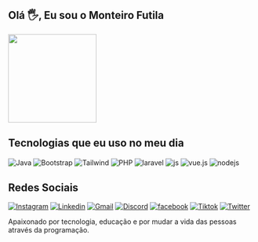 ## Olá 🖐️, Eu sou o Monteiro Futila 

<div style="display: inline_block">
  <img height="180px" src="https://github-readme-stats.vercel.app/api?username=monteirofutila&show_icons=true&theme=dracula&count_private=true" />
</div>

## Tecnologias que eu uso no meu dia

<div style="display: inline_block">
  <img align="center" alt="Java" src="https://img.shields.io/badge/Java-ED8B00?style=for-the-badge&logo=java&logoColor=white" />
  <img align="center" alt="Bootstrap" src="https://img.shields.io/badge/Bootstrap-563D7C?style=for-the-badge&logo=bootstrap&logoColor=white" />
  <img align="center" alt="Tailwind" src="https://img.shields.io/badge/Tailwind_CSS-38B2AC?style=for-the-badge&logo=tailwind-css&logoColor=white" />
  <img align="center" alt="PHP" src="https://img.shields.io/badge/PHP-777BB4?style=for-the-badge&logo=php&logoColor=white" />
  <img align="center" alt="laravel" src="https://img.shields.io/badge/Laravel-FF2D20?style=for-the-badge&logo=laravel&logoColor=white" />
  <img align="center" alt="js" src="https://img.shields.io/badge/JavaScript-F7DF1E?style=for-the-badge&logo=javascript&logoColor=black" />
  <img align="center" alt="vue.js" src="https://img.shields.io/badge/Vue.js-35495E?style=for-the-badge&logo=vue.js&logoColor=4FC08D" />
  <img align="center" alt="nodejs" src="https://img.shields.io/badge/Node.js-43853D?style=for-the-badge&logo=node.js&logoColor=white" />
</div>

## Redes Sociais

[![Instagram](https://img.shields.io/badge/Instagram-E4405F?style=for-the-badge&logo=instagram&logoColor=white)](https://instagram.com/jonker_ahmed)
[![Linkedin](https://img.shields.io/badge/-LinkedIn-%230077B5?style=for-the-badge&logo=linkedin&logoColor=white)](https://www.linkedin.com/in/monteirofutila)
[![Gmail](https://img.shields.io/badge/-Gmail-%23333?style=for-the-badge&logo=gmail&logoColor=white)](mailto:jonquerfutila@gmail.com)
[![Discord](https://img.shields.io/badge/Discord-7289DA?style=for-the-badge&logo=discord&logoColor=white)](https://discord.com/monteirofutila#2722)
[![facebook](https://img.shields.io/badge/Facebook-1877F2?style=for-the-badge&logo=facebook&logoColor=white)](https://facebook.com/jonker_ahmed)
[![Tiktok](https://img.shields.io/badge/TikTok-000000?style=for-the-badge&logo=tiktok&logoColor=white)](https://tiktok.com/jonkerahmed)
[![Twitter](https://img.shields.io/badge/Twitter-1DA1F2?style=for-the-badge&logo=twitter&logoColor=white)](https://twitter.com/futilamonteiro)

Apaixonado por tecnologia, educação e por mudar a vida das pessoas através da programação.
